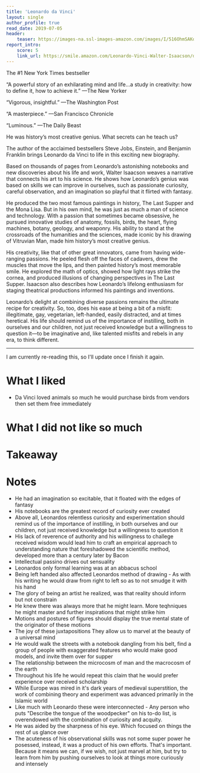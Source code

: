 ```yaml
---
title: 'Leonardo da Vinci'
layout: single
author_profile: true
read_date: 2019-07-05
header:
    teaser: https://images-na.ssl-images-amazon.com/images/I/516OhmSAKqL._SX330_BO1,204,203,200_.jpg
report_intro:
    score: 5
    link_url: https://smile.amazon.com/Leonardo-Vinci-Walter-Isaacson/dp/1501139150
---
```


The #1 New York Times bestseller

“A powerful story of an exhilarating mind and life...a study in creativity: how to define it, how to achieve it.” —The New Yorker

“Vigorous, insightful.” —The Washington Post

“A masterpiece.” —San Francisco Chronicle

“Luminous.” —The Daily Beast

He was history’s most creative genius. What secrets can he teach us?

The author of the acclaimed bestsellers Steve Jobs, Einstein, and Benjamin Franklin brings Leonardo da Vinci to life in this exciting new biography.

Based on thousands of pages from Leonardo’s astonishing notebooks and new discoveries about his life and work, Walter Isaacson weaves a narrative that connects his art to his science. He shows how Leonardo’s genius was based on skills we can improve in ourselves, such as passionate curiosity, careful observation, and an imagination so playful that it flirted with fantasy.

He produced the two most famous paintings in history, The Last Supper and the Mona Lisa. But in his own mind, he was just as much a man of science and technology. With a passion that sometimes became obsessive, he pursued innovative studies of anatomy, fossils, birds, the heart, flying machines, botany, geology, and weaponry. His ability to stand at the crossroads of the humanities and the sciences, made iconic by his drawing of Vitruvian Man, made him history’s most creative genius.

His creativity, like that of other great innovators, came from having wide-ranging passions. He peeled flesh off the faces of cadavers, drew the muscles that move the lips, and then painted history’s most memorable smile. He explored the math of optics, showed how light rays strike the cornea, and produced illusions of changing perspectives in The Last Supper. Isaacson also describes how Leonardo’s lifelong enthusiasm for staging theatrical productions informed his paintings and inventions.

Leonardo’s delight at combining diverse passions remains the ultimate recipe for creativity. So, too, does his ease at being a bit of a misfit: illegitimate, gay, vegetarian, left-handed, easily distracted, and at times heretical. His life should remind us of the importance of instilling, both in ourselves and our children, not just received knowledge but a willingness to question it—to be imaginative and, like talented misfits and rebels in any era, to think different.

<div style="clear: both;"></div>

<!--more-->

---

I am currently re-reading this, so I'll update once I finish it again.

# What I liked
* Da Vinci loved animals so much he would purchase birds from vendors then set them free immediately

# What I did not like so much

# Takeaway

# Notes
* He had an imagination so excitable, that it floated with the edges of fantasy
* His notebooks are the greatest record of curiosity ever created
* Above all, Leonardos relentless curiosity and experimentation should remind us of the importance of instilling, in both ourselves and our children, not just received knowledge but a willingness to question it
* His lack of reverence of authority and his willingness to challege received wisdom would lead him to craft an empirical approach to understanding nature that foreshadowed the scientific method, developed more than a century later by Bacon
* Intellectual passino drives out sensuality
* Leonardos only formal learning was at an abbacus school
* Being left handed also affected Leonardos method of drawing - As with his writing he would draw from right to left so as to not smudge it with his hand
* The glory of being an artist he realized, was that reality should inform but not constrain
* He knew there was always more that he might learn. More teqhniques he might master and further inspirations that might strike him
* Motions and postures of figures should display the true mental state of the originator of these motions
* The joy of these juxtapositions They allow us to marvel at the beauty of a universal mind
* He would walk the streets with a notebook dangling from his belt, find a group of people with exaggerated features who would make good models, and invite them over for supper
* The relationship between the microcosm of man and the macrocosm of the earth
* Throughout his life he would repeat this claim that he would prefer experience over received scholarship
* While Europe was mired in it's dark years of medieval superstition, the work of combining theory and experiment was advanced primarily in the Islamic world
* Like much with Leonardo these were interconnected - Any person who puts "Describe the tongue of the woodpecker" on his to-do list, is overendowed with the combination of curiosity and acquity. 
* He was aided by the sharpness of his eye. Which focused on things the rest of us glance over 
* The acuteness of his observational skills was not some super power he posessed, instead, it was a product of his own efforts. That's important. Because it means we can, if we wish, not just marvel at him, but try to learn from him by pushing ourselves to look at things more curiously and intensely
